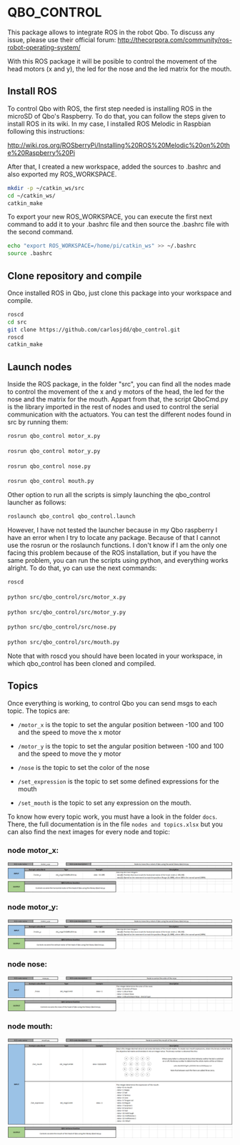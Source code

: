 # QBO_CONTROL
This package allows to integrate ROS in the robot Qbo. To discuss any issue, please use their official forum: http://thecorpora.com/community/ros-robot-operating-system/

With this ROS package it will be posible to control the movement of the head motors (x and y), the led for the nose and the led matrix for the mouth.


## Install ROS

To control Qbo with ROS, the first step needed is installing ROS in the microSD of Qbo's Raspberry. To do that, you can follow the steps given to install ROS in its wiki. In my case, I installed ROS Melodic in Raspbian following this instructions:

http://wiki.ros.org/ROSberryPi/Installing%20ROS%20Melodic%20on%20the%20Raspberry%20Pi

After that, I created a new workspace, added the sources to .bashrc and also exported my ROS_WORKSPACE.
```bash
mkdir -p ~/catkin_ws/src
cd ~/catkin_ws/
catkin_make
```
To export your new ROS_WORKSPACE, you can execute the first next command to add it to your .bashrc file and then source the .bashrc file with the second command.
```bash
echo "export ROS_WORKSPACE=/home/pi/catkin_ws" >> ~/.bashrc
source .bashrc
```

## Clone repository and compile

Once installed ROS in Qbo, just clone this package into your workspace and compile.
```bash
roscd
cd src
git clone https://github.com/carlosjdd/qbo_control.git
roscd
catkin_make
```

## Launch nodes

Inside the ROS package, in the folder "src", you can find all the nodes made to control the movement of the x and y motors of the head, the led for the nose and the matrix for the mouth. Appart from that, the script QboCmd.py is the library imported in the rest of nodes and used to control the serial communication with the actuators. You can test the different nodes found in src by running them:

```bash
rosrun qbo_control motor_x.py

rosrun qbo_control motor_y.py

rosrun qbo_control nose.py

rosrun qbo_control mouth.py
```

Other option to run all the scripts is simply launching the qbo_control launcher as follows:

```bash
roslaunch qbo_control qbo_control.launch
```

However, I have not tested the launcher because in my Qbo raspberry I have an error when I try to locate any package. Because of that I cannot use the rosrun or the roslaunch functions. I don't know if I am the only one facing this problem because of the ROS installation, but if you have the same problem, you can run the scripts using python, and everything works alright. To do that, yo can use the next commands:

```bash
roscd

python src/qbo_control/src/motor_x.py

python src/qbo_control/src/motor_y.py

python src/qbo_control/src/nose.py

python src/qbo_control/src/mouth.py
```

Note that with roscd you should have been located in your workspace, in which qbo_control has been cloned and compiled.

## Topics

Once everything is working, to control Qbo you can send msgs to each topic. The topics are:

- `/motor_x` is the topic to set the angular position between -100 and 100 and the speed to move the x motor

- `/motor_y` is the topic to set the angular position between -100 and 100 and the speed to move the y motor

- `/nose` is the topic to set the color of the nose

- `/set_expression` is the topic to set some defined expressions for the mouth

- `/set_mouth` is the topic to set any expression on the mouth.

To know how every topic work, you must have a look in the folder ``docs``. There, the full documentation is in the file ``nodes and topics.xlsx`` but you can also find the next images for every node and topic:
 
 ### node motor_x:
 <a href="url"><img src="docs/node motor_x.png" align="center"></a>
 
 ### node motor_y:
  <a href="url"><img src="docs/node motor_y.png" align="center"></a>
  
 ### node nose:
  <a href="url"><img src="docs/node nose.png" align="center"></a>
  
 ### node mouth:
  <a href="url"><img src="docs/node mouth.png" align="center"></a>
